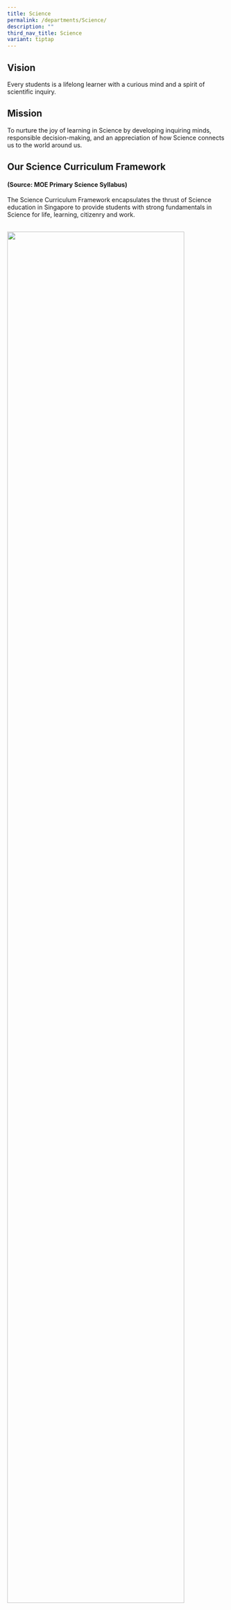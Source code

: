 ```yaml
---
title: Science
permalink: /departments/Science/
description: ""
third_nav_title: Science
variant: tiptap
---
```

<h2>Vision</h2>
<p>Every students is a lifelong learner with a curious mind and a spirit
of scientific inquiry.</p>
<h2>Mission</h2>
<p>To nurture the joy of learning in Science by developing inquiring minds,
responsible decision-making, and an appreciation of how Science connects
us to the world around us.</p>
<h2>Our Science Curriculum Framework</h2>
<p></p>
<h4>(Source: MOE Primary Science Syllabus)</h4>
<p>The Science Curriculum Framework encapsulates the thrust of Science education
in Singapore to provide students with strong fundamentals in Science for
life, learning, citizenry and work.
<br>
<br>
</p>
<div class="isomer-image-wrapper">
<img style="width:90%" height="auto" width="100%" src="/images/framework 2.png">
</div>
<p></p>
<h2></h2>
<p>Concordians are given opportunities to develop the ways of thinking and
doing science through various learning experiences. They engage in discussions,
hands-on activities and the use of SPAKLE kits bring Science to life in
the classroom.
<br>
<br>
</p>
<div class="isomer-image-wrapper">
<img style="width:40%" height="auto" width="100%" src="/images/Opportunities_1.jpg">
</div>
<p></p>
<div class="isomer-image-wrapper">
<img style="width:45%" height="auto" width="100%" src="/images/Oppurtunities_2.jpg">
</div>
<p>
<br>
</p>
<h3><strong>Science Key Programmes</strong></h3>
<p></p>
<ol data-tight="true" class="tight">
<li>
<p><strong>COL.OURS @ Primary 1 &amp; 2: Centre of Learning - Our Unique Research in Science</strong>
</p>
</li>
</ol>
<div class="isomer-image-wrapper">
<img style="width:45%" height="auto" width="100%" src="/images/Colours.jpg">
</div>
<p>At COL.OURS, we believe that the spirit of scientific inquiry begins early.
Although there is no formal Science curriculum at the Primary 1 and 2 levels,
our young learners are immersed in rich and exciting experiences that ignite
their curiosity about the world around them.</p>
<p></p>
<p>Through engaging science videos, hand-on activities both inside and outside
the classroom, and a thoughtfully curated selection of non-fiction Science
books, students are encouraged to explore, ask questions, and discover.</p>
<p></p>
<p>COL.OURS@ Primary 1&amp;2 lays a strong foundation for a lifelong love
of Science by nurturing inquisitive minds and a sense of wonder in every
child.
<br>
</p>
<p></p>
<ol start="2" data-tight="true" class="tight">
<li>
<p><strong>Primary 3 - Little Farmers</strong>
</p>
</li>
</ol>
<table style="minWidth: 50px">
<colgroup>
<col>
<col>
</colgroup>
<tbody>
<tr>
<td rowspan="1" colspan="1">
<div class="isomer-image-wrapper">
<img style="width: 100%" height="auto" width="100%" src="/images/Little_Farmers_logo.png">
</div>
</td>
<td rowspan="1" colspan="1">
<div class="isomer-image-wrapper">
<img style="width: 100%" height="auto" width="100%" src="/images/Little_Farmers_3.jpg">
</div>
</td>
</tr>
</tbody>
</table>
<p></p>
<p>Primary 3 students are given an opportunity to experience urban farming
first-hand in our school’s garden during their Modular CCA. Besides reinforcing
their Science learning on plants, it inculcates outdoor education life
skills, shelter building, dengue prevention as well as the values of responsibility,
teamwork and care towards plants and our environment.</p>
<p></p>
<p><strong>3. Primary 4 - Hydroponics</strong>
</p>
<table style="minWidth: 50px">
<colgroup>
<col>
<col>
</colgroup>
<tbody>
<tr>
<td rowspan="1" colspan="1">
<div class="isomer-image-wrapper">
<img style="width:85%" height="auto" width="100%" src="/images/Hydroponics in school logo.png">
</div>
</td>
<td rowspan="1" colspan="1">
<div class="isomer-image-wrapper">
<img style="width:95%" height="auto" width="100%" src="/images/Hydroponics.jpg">
</div>
</td>
</tr>
</tbody>
</table>
<p>Hydroponics is a soilless farming technology commonly used in Singapore.
This hands-on programme provides a good opportunity for students to reinforce
their learning on plants and plant parts. Primary 4 students get to grow
vegetables in our school’s hydroponics system, from transplanting seedlings
to harvesting the adult plant after three to four weeks!
<br>
</p>
<p></p>
<ol start="4" data-tight="true" class="tight">
<li>
<p><strong>Primary 5 - High Achievers in Science Programme (for selected students)</strong>
</p>
</li>
</ol>
<p>The High Achievers in Science programme aims to nurture selected Concordians
who demonstrates high readiness and strong passion in the learning of science
to be self-directed students with 21st Century skills such as Critical
and Inventive thinking. We aim to inspire these students to learn beyond
the MOE- Primary Science Syllabus. Students are given opportunities to
participate in E2K Science and also provides opportunities for them to
represent our school for Science competitions.
<br>
</p>
<div class="isomer-image-wrapper">
<img style="width:38%" height="auto" width="100%" src="/images/E2K_Science_2.jpg">
</div>
<p></p>
<div class="isomer-image-wrapper">
<img style="width:38%" height="auto" width="100%" src="/images/E2K_Science_1.jpg">
</div>
<p></p>
<div class="isomer-image-wrapper">
<img style="width:38%" height="auto" width="100%" src="/images/E2k_Science_3.jpg">
</div>
<p></p>
<p></p>
<ol start="5" data-tight="true" class="tight">
<li>
<p><strong>Primary 1 to 6 - Ecopals @Concord (Environmental Education)</strong>
<br>
</p>
</li>
</ol>
<div class="isomer-image-wrapper">
<img style="width:60%" height="auto" width="100%" src="/images/ecopal@Concord logo.png">
</div>
<div class="isomer-image-wrapper">
<img style="width:40%" height="auto" width="100%" src="/images/EcoPals_1.jpg">
</div>
<div class="isomer-image-wrapper">
<img style="width:40%" height="auto" width="100%" src="/images/EcoPal2.jpg">
</div>
<p></p>
<p>This programme aims to help students understand the environment, be aware
of the current complex issues facing our earth and the future prospect
or impact of environmental changes.</p>
<p>As a recognised Green School, the programme engages our students with
"Green" programmes so that every student can take action to keep our environment
sustainable for the future.<strong><br><br></strong>
</p>
<p></p>
<p></p>
<p></p>